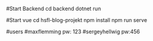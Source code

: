 
#Start Backend
cd backend
dotnet run

#Start vue
cd hsfl-blog-projekt
npm install
npm run serve

#users
#maxflemming pw: 123
#sergeyhellwig pw:456

